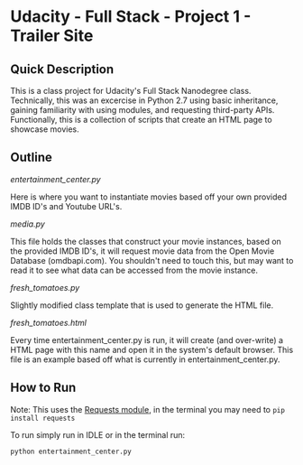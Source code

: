 # Udacity - Full Stack - Project 1 - Trailer Site

## Quick Description

This is a class project for Udacity's Full Stack Nanodegree class.  Technically, this was an excercise in Python 2.7 using basic inheritance, gaining familiarity with using modules, and requesting third-party APIs.  Functionally, this is a collection of scripts that create an HTML page to showcase movies.

## Outline

*entertainment_center.py*

Here is where you want to instantiate movies based off your own provided IMDB ID's and Youtube URL's.

*media.py*

This file holds the classes that construct your movie instances, based on the provided IMDB ID's, it will request movie data from the Open Movie Database (omdbapi.com).  You shouldn't need to touch this, but may want to read it to see what data can be accessed from the movie instance.

*fresh_tomatoes.py*

Slightly modified class template that is used to generate the HTML file.

*fresh_tomatoes.html*

Every time entertainment_center.py is run, it will create (and over-write) a HTML page with this name and open it in the system's default browser. This file is an example based off what is currently in entertainment_center.py.

## How to Run

Note:  This uses the [Requests module](http://docs.python-requests.org/en/master/), in the terminal you may need to ```pip install requests```

To run simply run in IDLE or in the terminal run:

```python entertainment_center.py```
